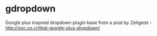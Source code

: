 gdropdown
=========

Google plus inspired dropdown plugin base from a post by Zeitgeist - http://osc.co.cr/that-google-plus-dropdown/